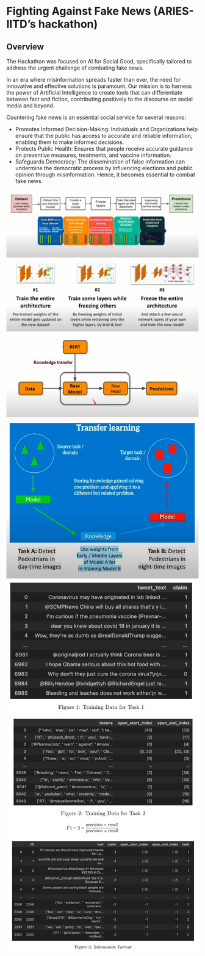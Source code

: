# Fighting Against Fake News (ARIES-IITD’s hackathon)
## Overview
The Hackathon was focused on AI for Social
Good, specifically tailored to address the urgent challenge of combating fake news.

In an era where misinformation spreads faster than ever, the need for innovative and
effective solutions is paramount. Our mission is to harness the power of Artificial Intelligence
to create tools that can differentiate between fact and fiction, contributing positively to the
discourse on social media and beyond.

Countering fake news is an essential social service for several reasons:
<ul>
<li>Promotes Informed Decision-Making: Individuals and Organizations help ensure
that the public has access to accurate and reliable information, enabling them to make
informed decisions.</li>

<li>Protects Public Health: Ensures that people receive accurate guidance on preventive
measures, treatments, and vaccine information.</li>

<li>Safeguards Democracy: The dissemination of false information can undermine the
democratic process by influencing elections and public opinion through misinformation.
Hence, it becomes essential to combat fake news.</li>
</ul>
<img src="plan of action.png"/>
<img src="flow.png"/>
<img src="flow diagram.png"/>
<img src="transfer learning.png"/>
<img src="data-1.png"/>
<img src="data-2.png"/>
<img src="evaluation.png"/>
<img src="sub.png"/>




